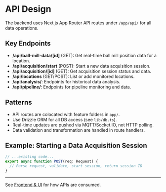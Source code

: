 # API Design

The backend uses Next.js App Router API routes under `/app/api/` for all data operations.

## Key Endpoints
- **/api/ball-mill-data/[id]** (GET): Get real-time ball mill position data for a location.
- **/api/acquisition/start** (POST): Start a new data acquisition session.
- **/api/acquisition/[id]** (GET): Get acquisition session status and data.
- **/api/locations** (GET/POST): List or add monitored locations.
- **/api/analysis/**: Endpoints for historical data analysis.
- **/api/pipeline/**: Endpoints for pipeline monitoring and data.

## Patterns
- API routes are colocated with feature folders in `app/`.
- Use Drizzle ORM for all DB access (see `lib/db.ts`).
- Real-time updates are pushed via MQTT/Socket.IO, not HTTP polling.
- Data validation and transformation are handled in route handlers.

## Example: Starting a Data Acquisition Session
```ts
// ...existing code...
export async function POST(req: Request) {
  // Parse request, validate, start session, return session ID
}
```

---

See [Frontend & UI](./frontend-ui.md) for how APIs are consumed.
